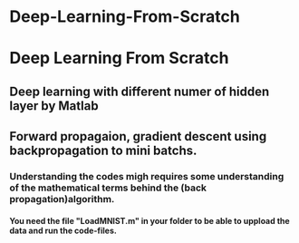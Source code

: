# Deep-Learning-From-Scratch 
# Deep Learning From Scratch 
## Deep learning with different numer of hidden layer by Matlab
## Forward propagaion, gradient descent using backpropagation to mini batchs.
### Understanding the codes migh requires some understanding of the mathematical terms behind the (back propagation)algorithm.
#### You need the file "LoadMNIST.m" in your folder to be able to uppload the data and run the code-files. 
